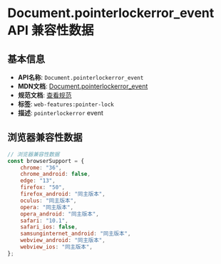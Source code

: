 # Document.pointerlockerror_event API 兼容性数据

## 基本信息

- **API名称**: `Document.pointerlockerror_event`
- **MDN文档**: [Document.pointerlockerror_event](https://developer.mozilla.org/docs/Web/API/Document/pointerlockerror_event)
- **规范文档**: [查看规范](https://w3c.github.io/pointerlock/#pointerlockchange-and-pointerlockerror-events,https://w3c.github.io/pointerlock/#dom-document-onpointerlockerror)
- **标签**: `web-features:pointer-lock`
- **描述**: `pointerlockerror` event

## 浏览器兼容性数据

```javascript
// 浏览器兼容性数据
const browserSupport = {
    chrome: "36",
    chrome_android: false,
    edge: "13",
    firefox: "50",
    firefox_android: "同主版本",
    oculus: "同主版本",
    opera: "同主版本",
    opera_android: "同主版本",
    safari: "10.1",
    safari_ios: false,
    samsunginternet_android: "同主版本",
    webview_android: "同主版本",
    webview_ios: "同主版本",
};

```


